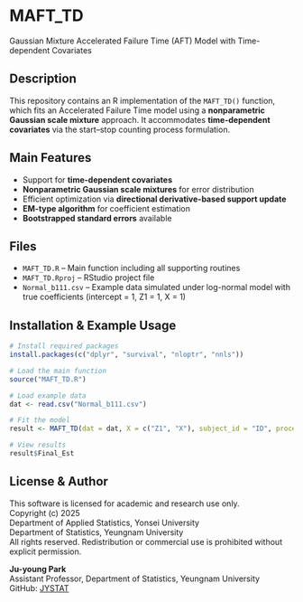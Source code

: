# MAFT_TD

Gaussian Mixture Accelerated Failure Time (AFT) Model with Time-dependent Covariates

## Description

This repository contains an R implementation of the `MAFT_TD()` function, which fits an Accelerated Failure Time model using a **nonparametric Gaussian scale mixture** approach. It accommodates **time-dependent covariates** via the start–stop counting process formulation.

## Main Features

- Support for **time-dependent covariates**
- **Nonparametric Gaussian scale mixtures** for error distribution
- Efficient optimization via **directional derivative-based support update**
- **EM-type algorithm** for coefficient estimation
- **Bootstrapped standard errors** available

## Files

- `MAFT_TD.R` – Main function including all supporting routines
- `MAFT_TD.Rproj` – RStudio project file
- `Normal_b111.csv` – Example data simulated under log-normal model with true coefficients (intercept = 1, Z1 = 1, X = 1)

## Installation & Example Usage

```r
# Install required packages
install.packages(c("dplyr", "survival", "nloptr", "nnls"))

# Load the main function
source("MAFT_TD.R")

# Load example data
dat <- read.csv("Normal_b111.csv")

# Fit the model
result <- MAFT_TD(dat = dat, X = c("Z1", "X"), subject_id = "ID", process = TRUE)

# View results
result$Final_Est
```

## License & Author

This software is licensed for academic and research use only.  
Copyright (c) 2025  
Department of Applied Statistics, Yonsei University  
Department of Statistics, Yeungnam University  
All rights reserved. Redistribution or commercial use is prohibited without explicit permission.  

**Ju-young Park**  
Assistant Professor, Department of Statistics, Yeungnam University  
GitHub: [JYSTAT](https://github.com/JYSTAT)
